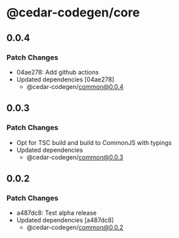 # @cedar-codegen/core

## 0.0.4

### Patch Changes

- 04ae278: Add github actions
- Updated dependencies [04ae278]
  - @cedar-codegen/common@0.0.4

## 0.0.3

### Patch Changes

- Opt for TSC build and build to CommonJS with typings
- Updated dependencies
  - @cedar-codegen/common@0.0.3

## 0.0.2

### Patch Changes

- a487dc8: Test alpha release
- Updated dependencies [a487dc8]
  - @cedar-codegen/common@0.0.2
